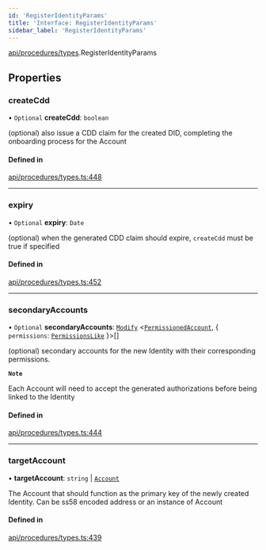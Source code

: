 ```yaml
---
id: 'RegisterIdentityParams'
title: 'Interface: RegisterIdentityParams'
sidebar_label: 'RegisterIdentityParams'
---
```


[api/procedures/types](../../../../../modules/API/Procedures/Types/Types.md).RegisterIdentityParams

## Properties

### createCdd

• `Optional` **createCdd**: `boolean`

(optional) also issue a CDD claim for the created DID, completing the onboarding process for the Account

#### Defined in

[api/procedures/types.ts:448](https://github.com/PolymeshAssociation/polymesh-sdk/blob/2c78f6c34/src/api/procedures/types.ts#L448)

---

### expiry

• `Optional` **expiry**: `Date`

(optional) when the generated CDD claim should expire, `createCdd` must be true if specified

#### Defined in

[api/procedures/types.ts:452](https://github.com/PolymeshAssociation/polymesh-sdk/blob/2c78f6c34/src/api/procedures/types.ts#L452)

---

### secondaryAccounts

• `Optional` **secondaryAccounts**: [`Modify`](../../../../../modules/Types/Utils/Utils.md#modify) \<[`PermissionedAccount`](../../../../Types/PermissionedAccount/PermissionedAccount.md), \{ `permissions`: [`PermissionsLike`](../../../../../modules/Types/Types.md#permissionslike) }\>[]

(optional) secondary accounts for the new Identity with their corresponding permissions.

**`Note`**

Each Account will need to accept the generated authorizations before being linked to the Identity

#### Defined in

[api/procedures/types.ts:444](https://github.com/PolymeshAssociation/polymesh-sdk/blob/2c78f6c34/src/api/procedures/types.ts#L444)

---

### targetAccount

• **targetAccount**: `string` \| [`Account`](../../../../../classes/API/Entities/Account/Account.md)

The Account that should function as the primary key of the newly created Identity. Can be ss58 encoded address or an instance of Account

#### Defined in

[api/procedures/types.ts:439](https://github.com/PolymeshAssociation/polymesh-sdk/blob/2c78f6c34/src/api/procedures/types.ts#L439)
